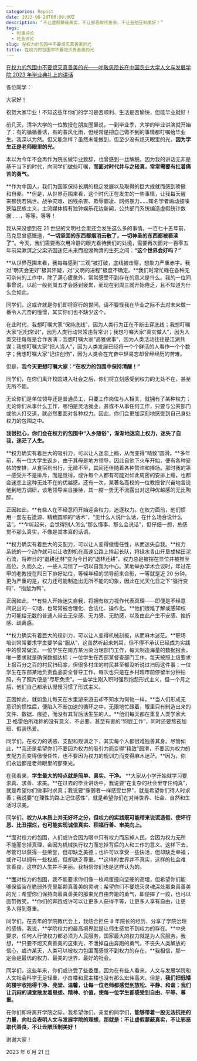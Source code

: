 ```yaml
---
categories: Repost
date: 2023-06-28T00:00:00Z
description: “不让虚假蒙蔽真实，不让邪恶取代善良，不让丑陋压制美好！”
tags:
  - 时事评论
  - 社会评论
slug: 在权力的包围中不要熄灭真善美的光
title: 在权力的包围中不要熄灭真善美的光
---
```


[在权力的包围中不要熄灭真善美的光——叶敬忠院长在中国农业大学人文与发展学院 2023 年毕业典礼上的讲话](https://mp.weixin.qq.com/s/vox6KDdHGvRImPC0EVB8dg)

各位同学：

大家好！

祝贺大家毕业！不知这些年你们的学习是否顺利、生活是否愉快，但能毕业就好！

前几天，清华大学的一位教授在朋友圈里说，一到毕业季，大学的毕业讲演就开始了：有的循循善诱，有的春风化雨，但经常是把自己做不到的事情都叮嘱给毕业生。我深以为然。但又能怎样？虽然未能做到，但至少没有熄灭眼里的光，**因为学生正是老师眼里的光。**

本以为今年不会再作为院长做毕业致辞，也曾感到一丝解脱。因为我的讲话无非是基于当下的时代，向同学们做些叮嘱，**而面对时代并与之较真，常常需要有扛着痛苦的勇气。**

**作为中国人，我们为国家保持长期的稳定发展以及取得的巨大成就而感到骄傲和自豪。**但是，从世界范围来看，这个时代正在发生的一些事情，让我每天醒来都恍若隔世。战争灾难、凶残杀害、欺辱霸凌、网络暴力……知名学者煽动鼓噪狭隘民族主义，主流媒体情有独钟娱乐花边新闻，公共部门系统编造虚假统计数据……，等等，等等！

我从来没想到在 21 世纪的文明社会里还会发生这么多的事情。一百七十五年前，马克思曾感慨道，**“一切坚固的东西都烟消云散了，一切神圣的东西都被亵渎了”**。今天，我们需要再次用冷静的眼光看待我们的处境，需要再次面对一百零五年前梁漱溟之父梁济因迷茫未来而投湖殉清的生死之问：**“这个世界会好吗？”**

**从世界范围来看，我每每感到“三观”被打破，底线被击穿，想象力严重赤字。我对“明天会更好”极其怀疑，对“文明的进程”极度不确定。**我们时常忙碌在各种无可奈何的工作中，除了满心疲惫外，常常感受不到存在的意义是什么。我的一位同事曾说，以前一般到周五才会感到疲累，而现在到周三就开始倦乏，且不知道为什么会如此。

同学们，这或许就是你们即将穿行的世间。请不要怪我在毕业之际不去对未来做一番令人亢奋的憧憬，其实你们也不缺少这个。

在此时代，我想叮嘱大家“保持底线”，因为人类行为正在不断击穿底线；我想叮嘱大家“回归常识”，因为人类行动常常违背常识；我想叮嘱大家“真实做人”，因为人类交往每每是合作表演；我想叮嘱大家“高雅做事”，因为人类活动往往是江湖共谋；我想叮嘱大家“把人当人”，因为人类发展已经将一个个鲜活的人看作一个个数字；我想叮嘱大家“记住创伤”，因为人类会在亢奋中轻易忘却曾经经历的苦难。

但是，**我今天更想叮嘱大家：“在权力的包围中保持清醒！”**

同学们，在你们离开校园进入社会之后，你们将立刻感受到权力的无处不在，甚至无所不能。

无论你们是单位领导还是普通员工，只要工作岗位与人相关，就拥有了某种权力；无论你们从事什么工作，哪怕是灵活就业，甚或不从事任何工作，只要与公共部门或他人打交道，就必然要面对各种权力。因此，你们会更加深刻地感受到自己身处权力的包围之中。

**我很担心，你们会在权力的包围中“入乡随俗”，渐渐地迷恋上权力，迷失了自我，迷茫了人生。**

**权力确实有着巨大的吸引力，可以让人迷恋上瘾，从而变得“精致”圆滑。**多年前，有一位大学生返乡，由于其母是地方领导，因此自他下火车开始，便有各种妥帖的安排，从食宿到出行，无微不至，其间还伴随着各种赞许和捧场。那时我的第一感受并不是排斥，而是觉得，或许每个人都有可能对如此周密的安排上瘾，也都会迷恋上这种无处不在的优越感。还有一次，某著名高校的一位教授曾兴奋地言说他到地方调研，该地领导亲自接待，其一腔一势无不流露出对这种优越感的无比陶醉。

正因如此，**有些人在不经意间开始迎合权力，追逐权力。在权力面前，他们惯用一套左右逢源、精致圆顺的“话术”，“见什么人说什么话，在什么场合说什么话”。**乍听起来，会觉得别人怎么“那么懂事、那么会说话”，但仔细一想，总感觉不那么真实，不像是其本真的话语。

**权力确实有着巨大的支配力，可以让人变得傲慢任性，从而迷失自我。**权力系统的一个动作就可以让收割机在高速公路上排起长队，将绿水青山开垦成梯田泥石流，将昨日的“退耕还林”变为今日的“退林还耕”。权力总是被摆在显位并被推至高位。久而久之，一些人习惯了一切以自我为中心。某地举办学术会议时，年过花甲的老教授在烈日下排好站位，等候年轻的领导前来合影，一等就是近 20 分钟。更为严重的是，权力还可能制造出无所不能的幻象，因此在光天化日之下“强行变码”、“指鼠为鸭”。

正因如此，**有些人开始迷失自我，将拥有权力视作代表真理——即便是不经意间说出的一句话，也常常被合理化、合法化、操作化。**他们很难了解或感知权力可能给无数的普通人带去无奈感、无力感、无助感，以及由此产生不安感、挫折感、疏离感。

**权力确实有着巨大的规训力，可以让人变得机械刻板，从而麻木迷茫。**职场培训常常要求学生要学会“服从”，这虽然听起来刺耳，但不得不承认已经成为实践中的惯常做法。一位学生在南方某污染治理部门工作，每天制造海量的数据报表，唯一要求就是确保数据达标；一位学生在西部某督查部门工作，每天按照上级要求上报百分之百的村民扫码率，但很多村庄的村民甚至都没听说过扫码这件事；一位学生在东部某地负责食品安全督导工作，每次也只是在乡村超市前停留半分钟拍照，有了照片便是“尽职免责”。一些学生刚入职时强烈抱怨形式主义，但一个月之后，他们自己都承认慢慢习惯了形式主义。

正因如此，就如鱼儿每天在水里游来游去却不知水为何物一样，**当人们形成无意识的惯性后，便陷入不断加速的循环之中，无限地忙碌着，眼里只有制造出来的文件、数据、痕迹，而没有其背后活生生的人。**他们每天都在重复人类学家大卫·格雷伯所戏称的没有意义、不必要、甚至有害的“狗屁工作”，同时还要熬夜加班、假装热爱。

同学们，在权力的诱惑、支配和规训之下，其实每个人都很难独善其身。尽管如此，**我还是希望你们不要因为权力的吸引力而变得“精致”圆滑，不要因为权力的支配力而变得傲慢任性，也不要因为权力的规训力而变得麻木迷茫。**因为，你们永远都是老师眼里的那束光。

在我看来，**学生最大的特点就是简单、真实、干净。** **大家从小学开始就学习要求真、求善、求美。**在过去的毕业讲话中，我说要“在复杂的社会里守住纯真”，就是希望你们做事时求真；我说要“像弱者一样感受世界”，就是希望你们待人时求善；我说要“在理性的路上记住感性”，就是希望你们在对待世界、社会、自然和生活时求美。

同学们，**权力从本质上并无好坏之分，但权力的实践既可能带来说谎造假、使坏行恶、比丑摆烂，也可能实现诚信真实、积福行善、审美向上。**

**面对权力的包围，人们或许会因为眼中只有权力而忘掉人民，会因为权力无所不能而忘掉真理，会因为机械执行权力而忘掉背后的人和工作的意义。这样下去，尽管可以获得一些荣誉，但却缺乏美德；也许可以享受一些快活，但却缺乏幸福；或许可以拥有一些权威，但却缺乏尊重。**这样的世界并不真实，这样的社会难言善良，这样的人生并不美丽。我相信你们也是这样认为的。

**面对权力的包围，我不能要求你们像一枚鸡蛋撞向坚硬的高墙，但希望你们能够保留装在脆弱外壳里那颗真善美的灵魂；希望你们不要熄灭灵魂深处那束真善美的光；希望你们保持向着真善美的那束光自由奔跑的勇气，即便摔了一跤，也可以面带微笑。**你们的奔跑或许可以让更多人获得平等，让更多人享有自由，让更多人得到尊重。

同学们，在去年的学院教代会上，我结合担任 8 年院长的经历，分享了学院治理的感悟。我说，**学院权力的最高境界就是让师生感觉不到权力的存在。**中央要求，任何人行使权力都必须为人民服务，国家最大的权力就是为人民服务。我想，**只要不熄灭真善美的这束光，不泄掉自由奔跑的勇气，不丧失人类解放的信心，或许某天，人类可以被权力包围而感觉不到权力的存在。**我相信，那一定会是最优的权力、最美的世界、最好的社会。

同学们，这些年来，你们或许受了些委屈。因为在有些人看来，人文与发展学院和人文社会科学无足轻重，小白楼和民主楼也没有那么宏伟高大。但是，**我们把低矮的楼宇收拾得干净、亮堂、温馨，让每一位老师都感觉到放松、平静、和谐；我们让沉闷的课堂散发着思想、精神、价值，使每一位学生都感受到自由、平等、尊重。**

在你们即将离开学院之际，我希望你们，亲爱的同学们，**能够带着一股无法抗拒的力量，向社会表明人文与发展学院的理想，那就是：不让虚假蒙蔽真实，不让邪恶取代善良，不让丑陋压制美好！**

谢谢大家！

2023 年 6 月 21 日
